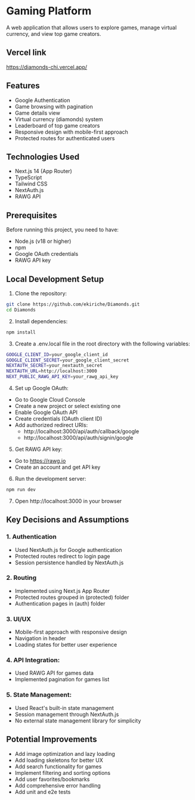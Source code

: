 # Gaming Platform

A web application that allows users to explore games, manage virtual currency, and view top game creators.

## Vercel link
https://diamonds-chi.vercel.app/

## Features

- Google Authentication
- Game browsing with pagination
- Game details view
- Virtual currency (diamonds) system
- Leaderboard of top game creators
- Responsive design with mobile-first approach
- Protected routes for authenticated users

## Technologies Used

- Next.js 14 (App Router)
- TypeScript
- Tailwind CSS
- NextAuth.js
- RAWG API

## Prerequisites

Before running this project, you need to have:
- Node.js (v18 or higher)
- npm
- Google OAuth credentials
- RAWG API key

## Local Development Setup

1. Clone the repository:
```bash
git clone https://github.com/ekiriche/Diamonds.git
cd Diamonds
```
2. Install dependencies:
```bash
npm install
```
3. Create a .env.local file in the root directory with the following variables:
```bash
GOOGLE_CLIENT_ID=your_google_client_id
GOOGLE_CLIENT_SECRET=your_google_client_secret
NEXTAUTH_SECRET=your_nextauth_secret
NEXTAUTH_URL=http://localhost:3000
NEXT_PUBLIC_RAWG_API_KEY=your_rawg_api_key
```
4. Set up Google OAuth:
* Go to Google Cloud Console
* Create a new project or select existing one
* Enable Google OAuth API
* Create credentials (OAuth client ID)
* Add authorized redirect URIs:
  * http://localhost:3000/api/auth/callback/google
  * http://localhost:3000/api/auth/signin/google
5. Get RAWG API key:
* Go to https://rawg.io
* Create an account and get API key
6. Run the development server:
```bash
npm run dev
```
7. Open http://localhost:3000 in your browser

## Key Decisions and Assumptions
### 1. Authentication
* Used NextAuth.js for Google authentication
* Protected routes redirect to login page
* Session persistence handled by NextAuth.js
### 2. Routing
* Implemented using Next.js App Router
* Protected routes grouped in (protected) folder
* Authentication pages in (auth) folder
### 3. UI/UX
* Mobile-first approach with responsive design
* Navigation in header
* Loading states for better user experience
### 4. API Integration:
* Used RAWG API for games data
* Implemented pagination for games list
### 5. State Management:
* Used React's built-in state management
* Session management through NextAuth.js
* No external state management library for simplicity

## Potential Improvements
* Add image optimization and lazy loading
* Add loading skeletons for better UX
* Add search functionality for games
* Implement filtering and sorting options
* Add user favorites/bookmarks
* Add comprehensive error handling
* Add unit and e2e tests
